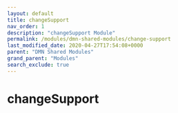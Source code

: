 ```yaml
---
layout: default
title: changeSupport
nav_order: 1
description: "changeSupport Module"
permalink: /modules/dmn-shared-modules/change-support
last_modified_date: 2020-04-27T17:54:08+0000
parent: "DMN Shared Modules"
grand_parent: "Modules"
search_exclude: true
---
```


# changeSupport
